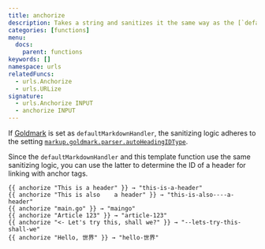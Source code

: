 ```yaml
---
title: anchorize
description: Takes a string and sanitizes it the same way as the [`defaultMarkdownHandler`](/getting-started/configuration-markup#default-configuration) does for markdown headers.
categories: [functions]
menu:
  docs:
    parent: functions
keywords: []
namespace: urls
relatedFuncs:
  - urls.Anchorize
  - urls.URLize
signature:
  - urls.Anchorize INPUT
  - anchorize INPUT
---
```


If [Goldmark](/getting-started/configuration-markup#goldmark) is set as `defaultMarkdownHandler`, the sanitizing logic adheres to the setting [`markup.goldmark.parser.autoHeadingIDType`](/getting-started/configuration-markup#goldmark).

Since the `defaultMarkdownHandler` and this template function use the same sanitizing logic, you can use the latter to determine the ID of a header for linking with anchor tags.

```go-html-template
{{ anchorize "This is a header" }} → "this-is-a-header"
{{ anchorize "This is also    a header" }} → "this-is-also----a-header"
{{ anchorize "main.go" }} → "maingo"
{{ anchorize "Article 123" }} → "article-123"
{{ anchorize "<- Let's try this, shall we?" }} → "--lets-try-this-shall-we"
{{ anchorize "Hello, 世界" }} → "hello-世界"
```
